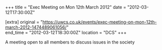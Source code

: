 +++
title = "Exec Meeting on Mon 12th March 2012"
date = "2012-03-12T17:30:00Z"

[extra]
original = "https://uwcs.co.uk/events/exec-meeting-on-mon-12th-march-2012-1474489061056/"    
end_time = "2012-03-12T18:30:00Z"
location = "DCS"
+++

A meeting open to all members to discuss issues in the society

